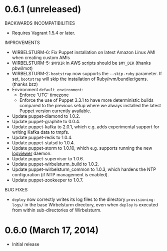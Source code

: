 # 0.6.1 (unreleased)

BACKWARDS INCOMPATIBILITIES

* Requires Vagrant 1.5.4 or later.

IMPROVEMENTS

* WIRBELSTURM-6: Fix Puppet installation on latest Amazon Linux AMI when creating custom AMIs
* WIRBELSTURM-5: `$MYDIR` in AWS scripts should be `$MY_DIR` (thanks pbwilmot)
* WIRBELSTURM-2: `bootstrap` now supports the `--skip-ruby` parameter.  If set, `bootstrap` will skip the installation
  of Ruby/rvm/bundler/gems. (thanks bzz)
* Environment `default_environment`:
    * Enforce 'UTC' timezone
    * Enforce the use of Puppet 3.3.1 to have more deterministic builds compared to the previous setup where we always
      installed the latest Puppet version currently available.
* Update puppet-diamond to 1.0.2.
* Update puppet-graphite to 0.0.4.
* Update puppet-kafka to 2.0.1, which e.g. adds experimental support for writing Kafka data to tmpfs.
* Update puppet-redis to 1.0.4.
* Update puppet-statsd to 1.0.4.
* Update puppet-storm to 1.0.10, which e.g. supports running the new
  [logviewer](http://storm.incubator.apache.org/2013/12/08/storm090-released.html) daemon.
* Update puppet-supervisor to 1.0.6.
* Update puppet-wirbelsturm_build to 1.0.2.
* Update puppet-wirbelsturm_common to 1.0.3, which hardens the NTP configuration (if NTP management is enabled).
* Update puppet-zookeeper to 1.0.7.

BUG FIXES

* `deploy` now correctly writes its log files to the directory `provisioning-logs/` in the base Wirbelsturm directory,
  even when `deploy` is executed from within sub-directories of Wirbelsturm.


# 0.6.0 (March 17, 2014)

* Initial release
